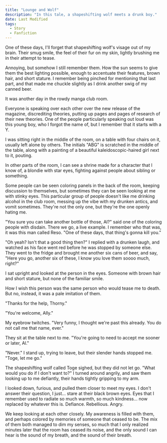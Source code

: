 ```yaml
---
title: "Lounge and Wolf"
description: "In this tale, a shapeshifting wolf meets a drunk boy."
date: Last Modified
tags:
  - Story
  - Fanfiction
---
```


One of these days, I'll forget that shapeshifting wolf's visage out of my brain. Their smug smile, the feel of their fur on my skin, lightly brushing me in their attempt to tease.

Annoying, but somehow I still remember them. How the sun seems to give them the best lighting possible, enough to accentuate their features, brown hair, and short stature. I remember being pinched for mentioning that last part, and that made me chuckle slightly as I drink another swig of my canned beer.

It was another day in the rowdy manga club room. 

Everyone is speaking over each other over the new release of the magazine, discrediting theories, putting up pages and pages of research of their new theories. One of the people particularly speaking out loud was this young boy, who I forgot the name of, but I remember that it starts with a Y. 

I was sitting right in the middle of the room, on a table with four chairs on it, usually left alone by others. The initials "ABG" is scratched in the middle of the table, along with a painting of a beautiful kaleidoscopic-haired girl next to it, pouting.

In other parts of the room, I can see a shrine made for a character that I know of, a blondie with star eyes, fighting against people about sibling or something.

Some people can be seen coloring panels in the back of the room, keeping discussion to themselves, but sometimes they can be seen looking at me with stinky eyes. This particular group of people doesn't like me drinking alcohol in the club room, messing up the vibe with my drunken antics, and vomit sometimes. They're not the only one, but they're the one openly hating me.

"You sure you can take another bottle of those, Al?" said one of the coloring people with disdain. There we go, a live example. I remember who that was, it was this man called Reso. "One of these days, that thing's gonna kill you."

"Oh yeah? Isn't that a good thing then?" I replied with a drunken laugh, and watched as his face went red before he was stopped by someone else. They went to the fridge and brought me another six cans of beer, and say, "Here you go, another six of these, I know you love them soooo much, right?"

I sat upright and looked at the person in the eyes. Someone with brown hair and short stature, but none of the familiar smile.

How I wish this person was the same person who would tease me to death. But no, instead, it was a pale imitation of them.

"Thanks for the help, Thorny."

"You're welcome, Ally."

My eyebrow twitches. "Very funny, I thought we're past this already. You do not call me that name, ever."

They sit at the table next to me. "You're going to need to accept me sooner or later, Al."

"Never." I stand up, trying to leave, but their slender hands stopped me. "Toge, let me go."

The shapeshifting wolf called Toge sighed, but they did not let go. "What would you do if I don't want to?" I turned around angrily, and saw them looking up to me defiantly, their hands tightly gripping to my arm.

I looked down, furious, and pulled them closer to meet my eyes. I don't answer their question, I just... stare at their black brown eyes. Eyes that I remember used to radiate so much warmth, so much kindness... now replaced by whatever this is. Defiance. Rebellious. Angry.

We keep looking at each other closely. My awareness is filled with them, and perhaps colored by memories of someone that ceased to be. The mix of them both managed to dim my senses, so much that I only realized minutes later that the room has ceased its noise, and the only sound I can hear is the sound of my breath, and the sound of their breath.